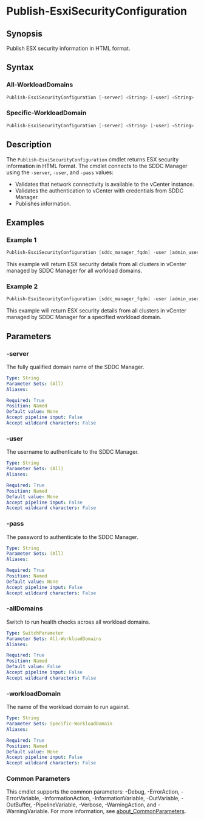 # Publish-EsxiSecurityConfiguration

## Synopsis

Publish ESX security information in HTML format.

## Syntax

### All-WorkloadDomains

```powershell
Publish-EsxiSecurityConfiguration [-server] <String> [-user] <String> [-pass] <String> [-allDomains] [<CommonParameters>]
```

### Specific-WorkloadDomain

```powershell
Publish-EsxiSecurityConfiguration [-server] <String> [-user] <String> [-pass] <String> [-workloadDomain] <String> [<CommonParameters>]
```

## Description

The `Publish-EsxiSecurityConfiguration` cmdlet returns ESX security information in HTML format.
The cmdlet connects to the SDDC Manager using the `-server`, `-user`, and `-pass` values:

- Validates that network connectivity is available to the vCenter instance.
- Validates the authentication to vCenter with credentials from SDDC Manager.
- Publishes information.

## Examples

### Example 1

```powershell
Publish-EsxiSecurityConfiguration [sddc_manager_fqdn] -user [admin_username] -pass [admin_password] -allDomains
```

This example will return ESX security details from all clusters in vCenter managed by SDDC Manager for all workload domains.

### Example 2

```powershell
Publish-EsxiSecurityConfiguration [sddc_manager_fqdn] -user [admin_username] -pass [admin_password] -workloadDomain [workload_domain_name]
```

This example will return ESX security details from all clusters in vCenter managed by SDDC Manager for a specified workload domain.

## Parameters

### -server

The fully qualified domain name of the SDDC Manager.

```yaml
Type: String
Parameter Sets: (All)
Aliases:

Required: True
Position: Named
Default value: None
Accept pipeline input: False
Accept wildcard characters: False
```

### -user

The username to authenticate to the SDDC Manager.

```yaml
Type: String
Parameter Sets: (All)
Aliases:

Required: True
Position: Named
Default value: None
Accept pipeline input: False
Accept wildcard characters: False
```

### -pass

The password to authenticate to the SDDC Manager.

```yaml
Type: String
Parameter Sets: (All)
Aliases:

Required: True
Position: Named
Default value: None
Accept pipeline input: False
Accept wildcard characters: False
```

### -allDomains

Switch to run health checks across all workload domains.

```yaml
Type: SwitchParameter
Parameter Sets: All-WorkloadDomains
Aliases:

Required: True
Position: Named
Default value: False
Accept pipeline input: False
Accept wildcard characters: False
```

### -workloadDomain

The name of the workload domain to run against.

```yaml
Type: String
Parameter Sets: Specific-WorkloadDomain
Aliases:

Required: True
Position: Named
Default value: None
Accept pipeline input: False
Accept wildcard characters: False
```

### Common Parameters

This cmdlet supports the common parameters: -Debug, -ErrorAction, -ErrorVariable, -InformationAction, -InformationVariable, -OutVariable, -OutBuffer, -PipelineVariable, -Verbose, -WarningAction, and -WarningVariable. For more information, see [about_CommonParameters](http://go.microsoft.com/fwlink/?LinkID=113216).
